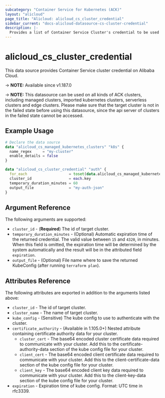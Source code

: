 ```yaml
---
subcategory: "Container Service for Kubernetes (ACK)"
layout: "alicloud"
page_title: "Alicloud: alicloud_cs_cluster_credential"
sidebar_current: "docs-alicloud-datasource-cs-cluster-credential"
description: |-
  Provides a list of Container Service Cluster's credential to be used by the alicloud_cs_cluster_credential resource.
---
```


# alicloud_cs_cluster_credential

This data source provides Container Service cluster credential on Alibaba Cloud.

-> **NOTE:** Available since v1.187.0

-> **NOTE:** This datasource can be used on all kinds of ACK clusters, including managed clusters, imported kubernetes clusters, serverless clusters and edge clusters. Please make sure that the target cluster is not in the failed state before using this datasource, since the api server of clusters in the failed state cannot be accessed.

## Example Usage

```terraform
# Declare the data source
data "alicloud_cs_managed_kubernetes_clusters" "k8s" {
  name_regex     = "my-cluster"
  enable_details = false
}

data "alicloud_cs_cluster_credential" "auth" {
  for_each                   = toset(data.alicloud_cs_managed_kubernetes_clusters.k8s.ids)
  cluster_id                 = each.key
  temporary_duration_minutes = 60
  output_file                = "my-auth-json"
}
```

## Argument Reference

The following arguments are supported:

* `cluster_id` - (**Required**) The id of target cluster.
* `temporary_duration_minutes` - (Optional) Automatic expiration time of the returned credential. The valid value between `15` and `4320`, in minutes. When this field is omitted, the expiration time will be determined by the system automatically and the result will be in the attributed field `expiration`.
* `output_file` - (Optional) File name where to save the returned KubeConfig (after running `terraform plan`).

## Attributes Reference

The following attributes are exported in addition to the arguments listed above:

* `cluster_id` - The id of target cluster.
* `cluster_name` - The name of target cluster.
* `kube_config` - (Sensitive) The kube config to use to authenticate with the cluster.
* `certificate_authority` - (Available in 1.105.0+) Nested attribute containing certificate authority data for your cluster.
  * `cluster_cert` - The base64 encoded cluster certificate data required to communicate with your cluster. Add this to the certificate-authority-data section of the kube config file for your cluster.
  * `client_cert` - The base64 encoded client certificate data required to communicate with your cluster. Add this to the client-certificate-data section of the kube config file for your cluster.
  * `client_key` - The base64 encoded client key data required to communicate with your cluster. Add this to the client-key-data section of the kube config file for your cluster.
* `expiration` - Expiration time of kube config. Format: UTC time in rfc3339.
